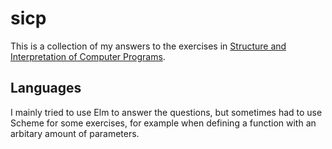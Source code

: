 # sicp

This is a collection of my answers to the exercises in [Structure and Interpretation
of Computer Programs](http://sarabander.github.io/sicp/html).

## Languages

I mainly tried to use Elm to answer the questions, but sometimes had to use Scheme for some exercises, for example when defining a function with an arbitary amount of parameters.